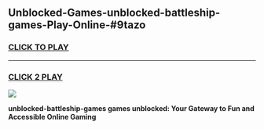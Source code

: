 
## Unblocked-Games-unblocked-battleship-games-Play-Online-#9tazo
<h3>
<a href="https://premium.freeplayer.one?title=unblocked-battleship-games&ref=27F">CLICK TO PLAY</a></h3>
<hr>

<h3>
<a href="https://premium.freeplayer.one?title=unblocked-battleship-games&ref=27F">CLICK 2 PLAY</a>
  
</h3>

<a href="https://premium.freeplayer.one?title=unblocked-battleship-games&ref=27F"><img src="https://clearcache.store/games.png"></a>


**unblocked-battleship-games games unblocked: Your Gateway to Fun and Accessible Online Gaming**
